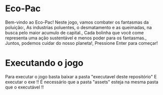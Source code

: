 # Eco-Pac
Bem-vindo ao Eco-Pac! Neste jogo, vamos combater os fantasmas da poluição:,
As industrias poluentes, o desmatamento e as queimadas, na busca pelo maior acumulo de capital.,
Cada bolinha que você come representa uma ação sustentável e menos poder para os fantasmas.,
Juntos, podemos cuidar do nosso planeta!,
Pressione Enter para começar!

# Executando o jogo 
Para executar o jogo basta baixar a pasta "executavel deste repositório"
E executar o exe
!! É necessário que a pasta "assets" esteja na mesma pasta que o executável !!